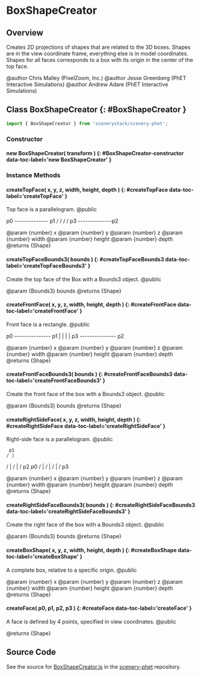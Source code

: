 # BoxShapeCreator

## Overview

Creates 2D projections of shapes that are related to the 3D boxes.
Shapes are in the view coordinate frame, everything else is in model coordinates.
Shapes for all faces corresponds to a box with its origin in the center of the top face.

@author Chris Malley (PixelZoom, Inc.)
@author Jesse Greenberg (PhET Interactive Simulations)
@author Andrew Adare (PhET Interactive Simulations)

## Class BoxShapeCreator {: #BoxShapeCreator }


```js
import { BoxShapeCreator } from 'scenerystack/scenery-phet';
```
### Constructor

#### new BoxShapeCreator( transform ) {: #BoxShapeCreator-constructor data-toc-label='new BoxShapeCreator' }

### Instance Methods

#### createTopFace( x, y, z, width, height, depth ) {: #createTopFace data-toc-label='createTopFace' }

Top face is a parallelogram.
@public

   p0 -------------- p1
  /                /
 /                /
p3 --------------p2

@param {number} x
@param {number} y
@param {number} z
@param {number} width
@param {number} height
@param {number} depth
@returns {Shape}

#### createTopFaceBounds3( bounds ) {: #createTopFaceBounds3 data-toc-label='createTopFaceBounds3' }

Create the top face of the Box with a Bounds3 object.
@public

@param {Bounds3} bounds
@returns {Shape}

#### createFrontFace( x, y, z, width, height, depth ) {: #createFrontFace data-toc-label='createFrontFace' }

Front face is a rectangle.
@public

p0 --------------- p1
|                 |
|                 |
p3 --------------- p2

@param {number} x
@param {number} y
@param {number} z
@param {number} width
@param {number} height
@param {number} depth
@returns {Shape}

#### createFrontFaceBounds3( bounds ) {: #createFrontFaceBounds3 data-toc-label='createFrontFaceBounds3' }

Create the front face of the box with a Bounds3 object.
@public

@param {Bounds3} bounds
@returns {Shape}

#### createRightSideFace( x, y, z, width, height, depth ) {: #createRightSideFace data-toc-label='createRightSideFace' }

Right-side face is a parallelogram.
@public

     p1
    / |
   /  |
  /   |
 /    p2
p0   /
|   /
|  /
| /
p3

@param {number} x
@param {number} y
@param {number} z
@param {number} width
@param {number} height
@param {number} depth
@returns {Shape}

#### createRightSideFaceBounds3( bounds ) {: #createRightSideFaceBounds3 data-toc-label='createRightSideFaceBounds3' }

Create the right face of the box with a Bounds3 object.
@public

@param {Bounds3} bounds
@returns {Shape}

#### createBoxShape( x, y, z, width, height, depth ) {: #createBoxShape data-toc-label='createBoxShape' }

A complete box, relative to a specific origin.
@public

@param {number} x
@param {number} y
@param {number} z
@param {number} width
@param {number} height
@param {number} depth
@returns {Shape}

#### createFace( p0, p1, p2, p3 ) {: #createFace data-toc-label='createFace' }

A face is defined by 4 points, specified in view coordinates.
@public

@returns {Shape}



## Source Code

See the source for [BoxShapeCreator.js](https://github.com/phetsims/scenery-phet/blob/main/js/capacitor/BoxShapeCreator.js) in the [scenery-phet](https://github.com/phetsims/scenery-phet) repository.
